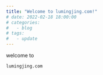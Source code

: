 ```yaml
---
title: "Welcome to lumingjing.com!"
# date: 2022-02-18 18:00:00
# categories:
#   - blog
# tags:
#   - update
---
```


welcome to 
```
lumingjing.com
```